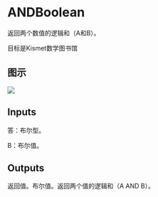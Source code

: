 # ANDBoolean

返回两个数值的逻辑和（A和B）。

目标是Kismet数学图书馆

## 图示

![]($-20221218-19470151.png)

## Inputs

答：布尔型。

B：布尔值。  

## Outputs

返回值。布尔值。返回两个值的逻辑和（A AND B）。
